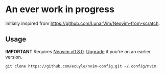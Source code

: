 # An ever work in progress

Initially inspired from https://github.com/LunarVim/Neovim-from-scratch.

## Usage

**IMPORTANT** Requires [Neovim v0.8.0](https://github.com/neovim/neovim/releases). [Upgrade](#upgrade-to-latest-release) if you're on an earlier version.

```
git clone https://github.com/ecuyle/nvim-config.git ~/.config/nvim
```
